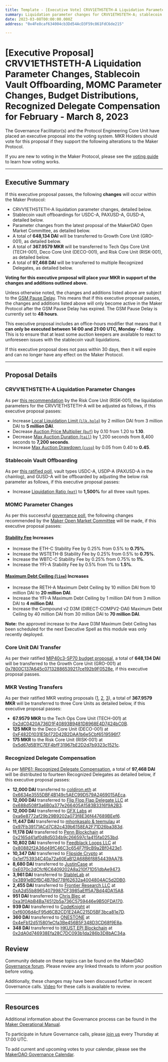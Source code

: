 ```yaml
---
title: Template - [Executive Vote] CRVV1ETHSTETH-A Liquidation Parameter Changes, Stablecoin Vault Offboarding, MOMC Parameter Changes, Budget Distributions, Recognized Delegate Compensation for February - March 8, 2023
summary: Liquidation parameter changes for CRVV1ETHSTETH-A; stablecoin vault offboarding for USDC-A, PAXUSD-A, and GUSD-A; MOMC parameter changes; DAI budget transfer for GRO-001; MKR vesting transfers for TECH-001, DECO-001, and RISK-001; Recognized Delegate compensation for February.
date: 2023-03-08T00:00:00.000Z
address: "0x4Fe8caf634004cb3Dd54AcD3F59c861FdC6de215"

---
```

# [Executive Proposal] CRVV1ETHSTETH-A Liquidation Parameter Changes, Stablecoin Vault Offboarding, MOMC Parameter Changes, Budget Distributions, Recognized Delegate Compensation for February - March 8, 2023

The Governance Facilitator(s) and the Protocol Engineering Core Unit have placed an executive proposal into the voting system. MKR Holders should vote for this proposal if they support the following alterations to the Maker Protocol.

If you are new to voting in the Maker Protocol, please see the [voting guide](https://manual.makerdao.com/governance/voting-in-makerdao/on-chain-governance) to learn how voting works.

---

## Executive Summary

If this executive proposal passes, the following **changes** will occur within the Maker Protocol:
- CRVV1ETHSTETH-A liquidation parameter changes, detailed below.
- Stablecoin vault offboardings for USDC-A, PAXUSD-A, GUSD-A, detailed below.
- Parameter changes from the latest proposal of the MakerDAO Open Market Committee, as detailed below.
- A total of **648,134 DAI** will be transferred to Growth Core Unit (GRO-001), as detailed below.
- A total of **367.9579 MKR** will be transferred to Tech Ops Core Unit (TECH-001), Deco Core Unit (DECO-001), and Risk Core Unit (RISK-001), as detailed below.
- A total of **97,468 DAI** will be transferred to multiple Recognized Delegates, as detailed below.

**Voting for this executive proposal will place your MKR in support of the changes and additions outlined above.**

Unless otherwise noted, the changes and additions listed above are subject to the [GSM Pause Delay](https://manual.makerdao.com/parameter-index/core/param-gsm-pause-delay). This means that if this executive proposal passes, the changes and additions listed above will only become active in the Maker Protocol after the GSM Pause Delay has expired. The GSM Pause Delay is currently set to **48 hours**.

This executive proposal includes an office-hours modifier that means that it **can only be executed between 14:00 and 21:00 UTC, Monday - Friday**. This is to ensure that at least some auction keepers are available to react to unforeseen issues with the stablecoin vault liquidations.

If this executive proposal does not pass within 30 days, then it will expire and can no longer have any effect on the Maker Protocol.

---

## Proposal Details

### CRVV1ETHSTETH-A Liquidation Parameter Changes

As per [this recommendation](https://forum.makerdao.com/t/crvv1ethsteth-a-liquidation-parameters-adjustment/20020) by the Risk Core Unit (RISK-001), the liquidation parameters for the CRVV1ETHSTETH-A will be adjusted as follows, if this executive proposal passes:

- Increase [Local Liquidation Limit (`ilk.hole`)](https://manual.makerdao.com/parameter-index/collateral-auction/param-local-liquidation-limit) by 2 million DAI from 3 million DAI to **5 million DAI**.
- Decrease [Auction Price Multiplier (`buf`)](https://manual.makerdao.com/parameter-index/collateral-auction/param-auction-price-multiplier) by 0.10 from 1.20 to **1.10**.
- Decrease [Max Auction Duration (`tail`)](https://manual.makerdao.com/parameter-index/collateral-auction/param-max-auction-duration) by 1,200 seconds from 8,400 seconds to **7,200 seconds**.
- Increase [Max Auction Drawdown (`cusp`)](https://manual.makerdao.com/parameter-index/collateral-auction/param-max-auction-drawdown) by 0.05 from 0.40 to **0.45**.

### Stablecoin Vault Offboarding

As per [this ratified poll](https://vote.makerdao.com/polling/QmemXoCi), vault types USDC-A, USDP-A (PAXUSD-A in the chainlog), and GUSD-A will be offboarded by adjusting the below risk parameter as follows, if this executive proposal passes:

- Increase [Liquidation Ratio (`mat`)](https://manual.makerdao.com/parameter-index/vault-risk/param-liquidation-ratio) to **1,500%** for all three vault types.

### MOMC Parameter Changes

As per this successful [governance poll](https://vote.makerdao.com/polling/QmXGgakY), the following changes recommended by the [Maker Open Market Committee](https://forum.makerdao.com/t/parameter-proposal-group-makerdao-open-market-committee/7355) will be made, if this executive proposal passes:

#### [Stability Fee](https://manual.makerdao.com/parameter-index/vault-risk/param-stability-fee) Increases

- Increase the ETH-C Stability Fee by 0.25% from 0.5% to **0.75%**.
- Increase the WSTETH-B Stability Fee by 0.25% from 0.5% to **0.75%**.
- Increase the WBTC-C Stability Fee by 0.25% from 0.75% to **1%**.
- Increase the YFI-A Stability Fee by 0.5% from 1% to **1.5%**.

#### [Maximum Debt Ceiling (`line`)](https://manual.makerdao.com/module-index/module-dciam#maximum-debt-ceiling-line) Increases

- Increase the RETH-A Maximum Debt Ceiling by 10 million DAI from 10 million DAI to **20 million DAI**.
- Increase the YFI-A Maximum Debt Ceiling by 1 million DAI from 3 million DAI to **4 million DAI**.
- Increase the Compound v2 D3M (DIRECT-COMPV2-DAI) Maximum Debt Ceiling by 40 million DAI from 30 million DAI to **70 million DAI**.

**Note:** the approved increase to the Aave D3M Maximum Debt Ceiling has been scheduled for the next Executive Spell as this module was only recently deployed.

### Core Unit DAI Transfer

As per their ratified [MIP40c3-SP70 budget proposal](https://mips.makerdao.com/mips/details/MIP40c3SP70), a total of **648,134 DAI** will be transferred to the Growth Core Unit (GRO-001) at [0x7800C137A645c07132886539217ce192b9F0528e](https://etherscan.io/address/0x7800C137A645c07132886539217ce192b9F0528e), if this executive proposal passes.

### MKR Vesting Transfers

As per their ratified MKR vesting proposals ([1](https://mips.makerdao.com/mips/details/MIP40c3SP54), [2](https://mips.makerdao.com/mips/details/MIP40c3SP36), [3](https://mips.makerdao.com/mips/details/MIP40c3SP25)), a total of **367.9579 MKR** will be transferred to three Core Units as detailed below, if this executive proposal passes:

- **67.9579 MKR** to the Tech Ops Core Unit (TECH-001) at [0x2dC0420A736D1F40893B9481D8968E4D7424bC0B](https://etherscan.io/address/0x2dC0420A736D1F40893B9481D8968E4D7424bC0B).
- **125 MKR** to the Deco Core Unit (DECO-001) at [0xF482D1031E5b172D42B2DAA1b6e5Cbf6519596f7](https://etherscan.io/address/0xF482D1031E5b172D42B2DAA1b6e5Cbf6519596f7).
- **175 MKR** to the Risk Core Unit (RISK-001) at [0x5d67d5B1fC7EF4bfF31967bE2D2d7b9323c1521c](https://etherscan.io/address/0x5d67d5B1fC7EF4bfF31967bE2D2d7b9323c1521c).

### Recognized Delegate Compensation

As per [MIP61: Recognized Delegate Compensation](https://mips.makerdao.com/mips/details/MIP61), a total of **97,468 DAI** will be distributed to fourteen Recognized Delegates as detailed below, if this executive proposal passes:

- **12,000 DAI** transferred to [coldiron.eth](https://vote.makerdao.com/address/0xb4b82978fce6d26a22dea7e653bb9ce8e14f8056) at [0x6634e3555DBF4B149c5AEC99D579A2469015AEca](https://etherscan.io/address/0x6634e3555DBF4B149c5AEC99D579A2469015AEca).
- **12,000 DAI** transferred to [Flip Flop Flap Delegate LLC](https://vote.makerdao.com/address/0x0f4be9f208c552a6b04d9a1222f385785f95beaa) at [0x688d508f3a6B0a377e266405A1583B3316f9A2B3](https://etherscan.io/address/0x688d508f3a6B0a377e266405A1583B3316f9A2B3).
- **12,000 DAI** transferred to [GFX Labs](https://vote.makerdao.com/address/0x869147940842bb1aa4c40e60c5e583f4911f2e02) at [0xa6e8772af29b29B9202a073f8E36f447689BEef6](https://etherscan.io/address/0xa6e8772af29b29B9202a073f8E36f447689BEef6).
- **11,447 DAI** transferred to [mhonkasalo & teemulau](https://vote.makerdao.com/address/0xaa19f47e6acb02df88efa9f023f2a38412069902) at [0x97Fb39171ACd7C82c439b6158EA2F71D26ba383d](https://etherscan.io/address/0x97Fb39171ACd7C82c439b6158EA2F71D26ba383d).
- **11,178 DAI** transferred to [Penn Blockchain](https://vote.makerdao.com/address/0x7ddb50a5b15aea7e7cf9ac8e55a7f9fd9d05ecc6) at [0x2165d41af0d8d5034b9c266597c1a415fa0253bd](https://etherscan.io/address/0x2165d41af0d8d5034b9c266597c1a415fa0253bd).
- **10,802 DAI** transferred to [Feedblack Loops LLC](https://vote.makerdao.com/address/0x92e1ca8b69a44bb17afa92838da68fc41f12250a) at [0x80882f2A36d49fC46C3c654F7f9cB9a2Bf0423e1](https://etherscan.io/address/0x80882f2A36d49fC46C3c654F7f9cB9a2Bf0423e1).
- **10,347 DAI** transferred to [Flipside Crypto](https://vote.makerdao.com/address/0x222d46d1229036c7bb6ea3f453406792ca3c3ea2) at [0x1ef753934C40a72a60EaB12A68B6f8854439AA78](https://etherscan.io/address/0x1ef753934C40a72a60EaB12A68B6f8854439AA78).
- **8,680 DAI** transferred to [JustinCase](https://vote.makerdao.com/address/0x4e324f2327fa3e567d802ddcf655f7188eb62754) at [0xE070c2dCfcf6C6409202A8a210f71D51dbAe9473](https://etherscan.io/address/0xE070c2dCfcf6C6409202A8a210f71D51dbAe9473).
- **3,961 DAI** transferred to [StableLab](https://vote.makerdao.com/address/0x4c28d8402ac01e5d623e4a5438535369770fe407) at [0x3B91eBDfBC4B78d778f62632a4004804AC5d2DB0](https://etherscan.io/address/0x3B91eBDfBC4B78d778f62632a4004804AC5d2DB0).
- **2,455 DAI** transferred to [Frontier Research LLC](https://vote.makerdao.com/address/0x316090e23cc44e70245ba9846404413aca2df16f) at [0xA2d55b89654079987CF3985aEff5A7Bd44DA15A8](https://etherscan.io/address/0xA2d55b89654079987CF3985aEff5A7Bd44DA15A8).
- **951 DAI** transferred to [Chris Blec](https://vote.makerdao.com/address/0x2c511d932c5a6fe4071262d49bfc018cfbaaa1f5) at [0xa3f0AbB4Ba74512b5a736C5759446e9B50FDA170](https://etherscan.io/address/0xa3f0AbB4Ba74512b5a736C5759446e9B50FDA170).
- **939 DAI** transferred to [CodeKnight](https://vote.makerdao.com/address/0xe89f973a19cd76c3e5e236062668e43042176638) at [0xf6006d4cF95d6CB2CD1E24AC215D5BF3bca81e7D](https://etherscan.io/address/0xf6006d4cF95d6CB2CD1E24AC215D5BF3bca81e7D).
- **360 DAI** transferred to [ONESTONE](https://vote.makerdao.com/address/0x9301f3bb7a71ab4d46b17bd1f8254142fa8f26ad) at [0x4eFb12d515801eCfa3Be456B5F348D3CD68f9E8a](https://etherscan.io/address/0x4eFb12d515801eCfa3Be456B5F348D3CD68f9E8a).
- **348 DAI** transferred to [HKUST EPI Blockchain](https://vote.makerdao.com/address/0x925016c2367802632cabdf13b5fc2c1bdc2c301a) at [0x2dA0d746938Efa28C7DC093b1da286b3D8bAC34a](https://etherscan.io/address/0x2dA0d746938Efa28C7DC093b1da286b3D8bAC34a).
 
## Review

Community debate on these topics can be found on the MakerDAO [Governance forum](https://forum.makerdao.com/). Please review any linked threads to inform your position before voting.

Additionally, these changes may have been discussed further in recent Governance calls. [Video](https://www.youtube.com/playlist?list=PLLzkWCj8ywWNq5-90-Id6VPSsrk4OWVan) for these calls is available to review.

---

## Resources

Additional information about the Governance process can be found in the [Maker Operational Manual](https://manual.makerdao.com).

To participate in future Governance calls, please [join us](https://forum.makerdao.com/tag/pubcall-:-governance-and-risk) every Thursday at 17:00 UTC.

To add current and upcoming votes to your calendar, please see the [MakerDAO Governance Calendar](https://manual.makerdao.com/makerdao/calendars/governance-calendar).
